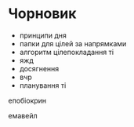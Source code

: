 # Чорновик

- принципи дня
- папки для цілей за напрямками
- алгоритм цілепокладання ті
- яжд
- досягнення
- вчр
- планування ті

епобіокрин

емавейл
